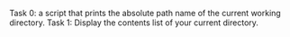 Task 0: a script that prints the absolute path name of the current working directory.
Task 1: Display the contents list of your current directory.
